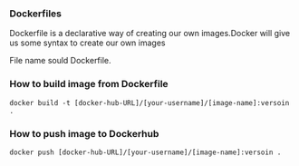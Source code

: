 ### Dockerfiles

Dockerfile is a declarative way of creating our own images.Docker will give us some syntax to create our own images

 File name sould Dockerfile.

 ### How to build image from Dockerfile
 
 ```
 docker build -t [docker-hub-URL]/[your-username]/[image-name]:versoin .
 ```

 ### How to push image to Dockerhub

 ```
 docker push [docker-hub-URL]/[your-username]/[image-name]:versoin .
 ```
 





